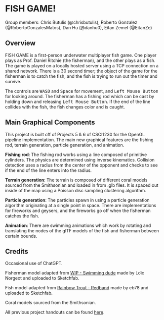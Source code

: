 # FISH GAME!

Group members: Chris Butulis (@chrisbutulis), Roberto Gonzalez (@RobertoGonzalesMatos), Dan Hu (@danhu0), 
Eitan Zemel (@EitanZe)

## Overview
FISH GAME is a first-person underwater multiplayer fish game. One player plays as Prof. Daniel Ritchie
(the fisherman), and the other plays as a fish. The game is played on a locally hosted server using a TCP 
connection on a shared network. There is a 30 second timer; the object of the game for the fisherman is
to catch the fish, and the fish is trying to run out the timer and survive.

The controls are <kbd>W</kbd><kbd>A</kbd><kbd>S</kbd><kbd>D</kbd> and <kbd>Space</kbd> for movement, and 
<kbd>Left Mouse Button</kbd> for looking around. The fisherman has a fishing rod which can be cast by holding down
and releasing <kbd>Left Mouse Button</kbd>. If the end of the line collides with the fish, the fish changes
color and is caught.

## Main Graphical Components
This project is built off of Projects 5 & 6 of CSCI1230 for the OpenGL pipeline implementation. The main
new graphical features are the fishing rod, terrain generation, particle generation, and animation.

**Fishing rod**: The fishing rod works using a line composed of primitive cylinders. The physics are
determined using inverse kinematics. Collision detection uses a radius from the center of the opponent
and checks to see if the end of the line enters into the radius.

**Terrain generation**: The terrain is composed of different coral models sourced from the Smithsonian
and loaded in from .glb files. It is spaced out inside of the map using a Poisson disc sampling clustering
algorithm.

**Particle generation**: The particles spawn in using a particle generation algorithm originating at a
single point in space. There are implementations for fireworks and geysers, and the fireworks go off
when the fisherman catches the fish.

**Animation**: There are swimming animations which work by rotating and translating the nodes of the 
glTF models of the fish and fisherman between certain bounds.

## Credits
Occasional use of ChatGPT.

Fisherman model adapted from [WIP - Swimming dude](https://sketchfab.com/3d-models/wip-swimming-dude-5562c2217f8e467785c654f97d232879)
made by Loïc Norgeot and uploaded to Sketchfab.

Fish model adapted from [Rainbow Trout - Redband](https://sketchfab.com/3d-models/rainbow-trout-redband-442ab10476d0486e8eb689941bc4ad6e)
made by eb78 and uploaded to Sketchfab.

Coral models sourced from the Smithsonian.

All previous project handouts can be found [here](https://cs1230.graphics/projects).
